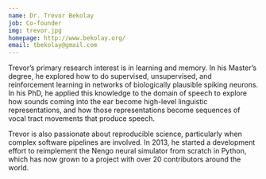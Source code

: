 ```yaml
---
name: Dr. Trevor Bekolay
job: Co-founder
img: trevor.jpg
homepage: http://www.bekolay.org/
email: tbekolay@gmail.com
---
```


Trevor’s primary research interest is in learning and memory.
In his Master’s degree, he explored how to do supervised,
unsupervised, and reinforcement learning in networks
of biologically plausible spiking neurons.
In his PhD, he applied this knowledge to
the domain of speech to explore how sounds coming into the ear
become high-level linguistic representations,
and how those representations become
sequences of vocal tract movements that produce speech.

Trevor is also passionate about reproducible science,
particularly when complex software pipelines are involved.
In 2013, he started a development effort
to reimplement the Nengo neural simulator from scratch in Python,
which has now grown to a project
with over 20 contributors around the world.
